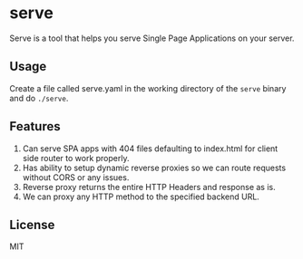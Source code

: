 # serve

Serve is a tool that helps you serve Single Page Applications on your server.

## Usage
Create a file called serve.yaml in the working directory of the `serve` binary and do `./serve`.

## Features
1. Can serve SPA apps with 404 files defaulting to index.html for client side router to work properly.
2. Has ability to setup dynamic reverse proxies so we can route requests without CORS or any issues.
3. Reverse proxy returns the entire HTTP Headers and response as is.
4. We can proxy any HTTP method to the specified backend URL.

## License
MIT